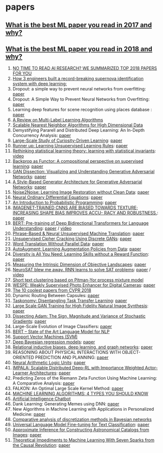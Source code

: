 # papers
## [What is the best ML paper you read in 2017 and why?](https://www.reddit.com/r/MachineLearning/comments/7n69h0/d_what_is_the_best_ml_paper_you_read_in_2017_and/?sort=confidence)
## [What is the best ML paper you read in 2018 and why?](https://scinapse.io/collections/67774)
1. [NO TIME TO READ AI RESEARCH? WE SUMMARIZED TOP 2018 PAPERS FOR YOU](https://www.topbots.com/most-important-ai-research-papers-2018/)
1. [How 3 engineers built a record-breaking supernova identification system with deep learning:](https://medium.com/@dessa_/space-2-vec-fd900f5566)
1. Dropout: a simple way to prevent neural networks from overfitting: [paper](http://jmlr.org/papers/volume15/srivastava14a/srivastava14a.pdf)
2. Dropout: A Simple Way to Prevent Neural Networks from Overfitting: [paper](https://www.dropbox.com/s/xfelcfcwzmshedu/dropout.pdf?dl=0)
7. Learning deep features for scene recognition using places database : [paper](http://places.csail.mit.edu/places_NIPS14.pdf)
7. [A Review on Multi-Label Learning Algorithms](https://www.computer.org/csdl/journal/tk/2014/08/06471714/13rRUwInvBt)
7. [Scalable Nearest Neighbor Algorithms for High Dimensional Data](https://ieeexplore.ieee.org/document/6809191)
7. Demystifying Pararell and Distributed Deep Learning: An In-Depth Concurrency Analysis: [paper](https://arxiv.org/pdf/1802.09941.pdf)
1. [Large-Scale Study of Curiosity-Driven Learning](https://pathak22.github.io/large-scale-curiosity/): [paper](https://pathak22.github.io/large-scale-curiosity/resources/largeScaleCuriosity2018.pdf)
2. [Runner up: Learning Unsupervised Learning Rules](https://arxiv.org/abs/1804.00222): [paper](https://arxiv.org/pdf/1804.00222)
3. [Rethinking statistical learning theory: learning with statistical invariants](https://link.springer.com/article/10.1007/s10994-018-5742-0): [video](https://www.youtube.com/watch?v=rNd7PDdhl4c)
4. [Backprop as Functor: A compositional perspective on supervised learning](https://arxiv.org/abs/1711.10455): [paper](https://arxiv.org/pdf/1711.10455)
5. [GAN Dissection: Visualizing and Understanding Generative Adversarial Networks](https://arxiv.org/abs/1811.10597): [paper](https://arxiv.org/pdf/1811.10597)
6. [A Style-Based Generator Architecture for Generative Adversarial Networks](https://arxiv.org/abs/1812.04948): [paper](https://arxiv.org/pdf/1812.04948)
7. [Noise2Noise: Learning Image Restoration without Clean Data](https://arxiv.org/abs/1803.04189): [paper](https://arxiv.org/pdf/1803.04189)
7. [Neural Ordinary Differential Equations](https://arxiv.org/abs/1806.07366): [paper](https://arxiv.org/pdf/1806.07366)
7. [An Introduction to Probabilistic Programming](https://arxiv.org/abs/1809.10756): [paper](https://arxiv.org/pdf/1809.10756)
7. [IMAGENET-TRAINED CNNS ARE BIASED TOWARDS TEXTURE; INCREASING SHAPE BIAS IMPROVES ACCU- RACY AND ROBUSTNESS.](https://openreview.net/forum?id=Bygh9j09KX): [paper](https://openreview.net/pdf?id=Bygh9j09KX)
7. [BERT: Pre-training of Deep Bidirectional Transformers for Language Understanding](https://arxiv.org/abs/1810.04805): [paper](https://arxiv.org/pdf/1810.04805) / [video](https://arxiv.org/pdf/1810.04805)
7. [Phrase-Based & Neural Unsupervised Machine Translation](https://arxiv.org/abs/1804.07755): [paper](https://arxiv.org/pdf/1804.07755)
7. [Unsupervised Cipher Cracking Using Discrete GANs](https://arxiv.org/abs/1801.04883): [paper](https://arxiv.org/pdf/1801.04883)
7. [Word Translation Without Parallel Data](https://arxiv.org/abs/1710.04087): [paper](https://arxiv.org/pdf/1710.04087)
7. [AutoAugment: Learning Augmentation Policies from Data](https://arxiv.org/abs/1805.09501): [paper](https://arxiv.org/pdf/1805.09501)
7. [Diversity is All You Need: Learning Skills without a Reward Function](https://arxiv.org/abs/1802.06070): [paper](https://arxiv.org/pdf/1802.06070)
7. [Measuring the Intrinsic Dimension of Objective Landscapes](https://arxiv.org/abs/1804.08838): [paper](https://arxiv.org/pdf/1804.08838)
7. [NeuroSAT blew me away. RNN learns to solve SAT problems](https://arxiv.org/abs/1802.03685): [paper](https://arxiv.org/pdf/1802.03685) / [video](https://www.youtube.com/watch?v=EqvzIGY_bI4)
7. [Short text clustering based on Pitman-Yor process mixture model](https://dl.acm.org/citation.cfm?id=3237053)
7. [WESPE: Weakly Supervised Photo Enhancer for Digital Cameras](http://www.vision.ee.ethz.ch/~ihnatova/wespe.html): [paper](https://arxiv.org/pdf/1709.01118.pdf)
7. [The 10 coolest papers from CVPR 2018](https://towardsdatascience.com/the-10-coolest-papers-from-cvpr-2018-11cb48585a49)
7. Dynamic Routing Between Capsules: [paper](https://arxiv.org/pdf/1710.09829.pdf)
7. [Taskonomy: Disentangling Task Transfer Learning](https://arxiv.org/abs/1804.08328): [paper](https://arxiv.org/pdf/1804.08328)
7. [Large Scale GAN Training for High Fidelity Natural Image Synthesis](https://arxiv.org/abs/1809.11096): [paper](https://arxiv.org/pdf/1809.11096)
7. [Dissecting Adam: The Sign, Magnitude and Variance of Stochastic Gradients](https://arxiv.org/abs/1705.07774): [paper](https://arxiv.org/pdf/1705.07774)
7. Large-Scale Evolution of Image Classifiers: [paper](https://arxiv.org/pdf/1703.01041.pdf)
7. [BERT – State of the Art Language Model for NLP](https://www.lyrn.ai/2018/11/07/explained-bert-state-of-the-art-language-model-for-nlp/)
7. [Support Vector Machines (SVM)](https://old.ixtutor.com/support-vector-machines-svm/)
7. [Deep Bayesian regression models](https://arxiv.org/abs/1806.02160): [paper](https://arxiv.org/pdf/1806.02160)
7. [Relational inductive biases, deep learning, and graph networks](https://arxiv.org/abs/1806.01261): [paper](https://arxiv.org/pdf/1806.01261)
7. REASONING ABOUT PHYSICAL INTERACTIONS WITH OBJECT-ORIENTED PREDICTION AND PLANNING: [paper](https://openreview.net/pdf?id=HJx9EhC9tQ)
7. [Neural Arithmetic Logic Units](https://arxiv.org/abs/1808.00508): [paper](https://arxiv.org/pdf/1808.00508)
7. [IMPALA: Scalable Distributed Deep-RL with Importance Weighted Actor-Learner Architectures](https://arxiv.org/abs/1802.01561): [paper](https://arxiv.org/pdf/1802.01561)
7. Predicting Zeros of the Riemann Zeta Function Using Machine Learning: A Comparative Analysis: [paper](http://www.sci.sdsu.edu/math-reu/2018-2.pdf)
7. FALKON: An Optimal Large Scale Kernel Method: [paper](https://arxiv.org/pdf/1705.10958.pdf)
7. [MACHINE LEARNING ALGORITHMS: 4 TYPES YOU SHOULD KNOW](https://theappsolutions.com/blog/development/machine-learning-algorithm-types/)
7. [Artificial Intelligence Chatbot](https://www.colblog.com/artificial-intelligence-chatbot/)
7. Dank Learning: Generating Memes using DNN: [paper](https://web.stanford.edu/class/archive/cs/cs224n/cs224n.1184/reports/6909159.pdf)
7. New Algorithms in Machine Learning with Applications in Personalized Medicine: [paper](https://dspace.mit.edu/bitstream/handle/1721.1/119284/1065541937-MIT.pdf?sequence=1)
7. [Comparative analysis of discretization methods in Bayesian networks](https://www.sciencedirect.com/science/article/pii/S1364815216308672?via%3Dihub)
7. [Universal Language Model Fine-tuning for Text Classification](https://arxiv.org/abs/1801.06146): [paper](https://arxiv.org/pdf/1801.06146)
8. [Approximate Inference for Constructing Astronomical Catalogs from Images](https://arxiv.org/abs/1803.00113): [paper](https://arxiv.org/pdf/1803.00113)
8. [Theoretical Impediments to Machine Learning With Seven Sparks from the Causal Revolution](https://arxiv.org/abs/1801.04016): [paper](https://arxiv.org/pdf/1801.04016)

